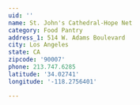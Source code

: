 ```yaml
---
uid: ''
name: St. John's Cathedral-Hope Net
category: Food Pantry
address_1: 514 W. Adams Boulevard
city: Los Angeles
state: CA
zipcode: '90007'
phone: 213.747.6285
latitude: '34.02741'
longitude: '-118.2756401'

---
```

